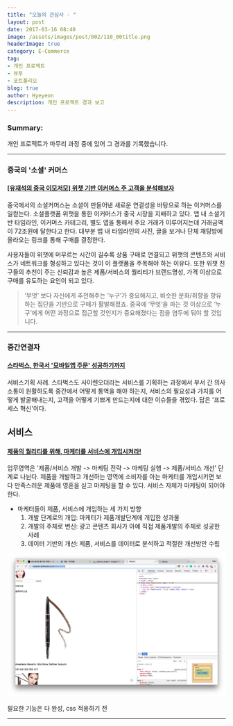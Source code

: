 ```yaml
---
title: "오늘의 관심사 - "
layout: post
date: 2017-03-16 08:40
image: /assets/images/post/002/110_00title.png
headerImage: true
category: E-Commerce
tag:
- 개인 프로젝트
- 뷰투
- 포트폴리오
blog: true
author: Hyeyeon
description: 개인 프로젝트 경과 보고
---
```


### Summary:

개인 프로젝트가 마무리 과정 중에 있어 그 경과를 기록했습니다.

---

### 중국의 '소셜' 커머스

#### [[유재석의 중국 이모저모] 위챗 기반 이커머스 주 고객을 분석해보자](http://www.mobiinside.com/kr/2017/03/07/wechat-ecommerce/)

중국에서의 소셜커머스는 소셜이 만들어낸 새로운 연결성을 바탕으로 하는 이커머스를 일컫는다. 소셜플랫폼 위챗을 통한 이커머스가 중국 시장을 지배하고 있다. 앱 내 소셜기반 타임라인, 이커머스 카테고리, 별도 앱을 통해서 주요 거래가 이루어지는데 거래금액이 72조원에 달한다고 한다. 대부분 앱 내 타임라인의 사진, 글을 보거나 단체 채팅방에 올라오는 링크를 통해 구매를 결정한다.

사용자들이 위챗에 머무르는 시간이 길수록 상품 구매로 연결되고 위챗의 콘텐츠와 서비스가 네트워크를 형성하고 있다는 것이 이 플랫폼을 주목해야 하는 이유다. 또한 위챗 친구들의 추천이 주는 신뢰감과 높은 제품/서비스의 퀄리티가 브랜드명성, 가격 이상으로 구매를 유도하는 요인이 되고 있다.

> ‘무엇’ 보다 자신에게 추천해주는 ‘누구’가 중요해지고, 비슷한 문화/취향을 향유하는 집단을 기반으로 구매가 활발해졌죠. 중국에 ‘무엇’을 파는 것 이상으로 ‘누구’에게 어떤 과정으로 접근할 것인지가 중요해졌다는 점을 염두에 둬야 할 것입니다.

---


### 중간연결자

#### [스타벅스, 한국서 '모바일앱 주문' 성공하기까지](http://www.zdnet.co.kr/news/news_view.asp?artice_id=20170307165743)

서비스기획 사례. 스타벅스도 사이렌오더라는 서비스를 기획하는 과정에서 부서 간 의사소통이 원활하도록 중간에서 어떻게 통역을 해야 하는지, 서비스의 필요성과 가치를 어떻게 발굴해내는지, 고객을 어떻게 기쁘게 만드는지에 대한 이슈들을 겪었다. 답은 '프로세스 혁신'이다.



## 서비스

#### [제품의 퀄리티를 위해, 마케터를 서비스에 개입시켜라!](http://platum.kr/archives/77230)

업무영역은 '제품/서비스 개발 -> 마케팅 전략 -> 마케팅 실행 -> 제품/서비스 개선' 단계로 나뉜다. 제품을 개발하고 개선하는 영역에 소비자를 아는 마케터를 개입시키면 보다 만족스러운 제품에 영혼을 싣고 마케팅을 할 수 있다. 서비스 자체가 마케팅이 되어야 한다.

* 마케터들이 제품, 서비스에 개입하는 세 가지 방향
  1. 개발 단계로의 개입: 마케터가 제품개발단계에 개입한 성과물
  2. 개발의 주체로 변신: 광고 콘텐츠 회사가 아예 직접 제품개발의 주체로 성공한 사례
  3. 데이터 기반의 개선: 제품, 서비스를 데이터로 분석하고 적절한 개선방안 수립


![pic12](/assets/images/post/002/110_12.png)
<figcaption class="caption">필요한 기능은 다 완성, css 적용하기 전</figcaption>

---

